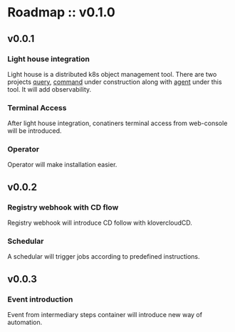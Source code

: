 # Roadmap :: v0.1.0

## v0.0.1


### Light house integration 

Light house is a distributed k8s object management tool. There are two projects [query](https://github.com/klovercloud-ci-cd/light-house-query), [command](https://github.com/klovercloud-ci-cd/light-house-command) under construction along with [agent](https://github.com/klovercloud-ci-cd/agent) under this tool.
It will add observability.

### Terminal Access 

After light house integration, conatiners terminal access from web-console will be introduced.

### Operator 

Operator will make installation easier. 


## v0.0.2

### Registry webhook with CD flow

Registry webhook will introduce CD follow with klovercloudCD.

### Schedular 

A schedular will trigger jobs according to predefined instructions. 


## v0.0.3

### Event introduction 

Event from intermediary steps container will introduce new way of automation. 
